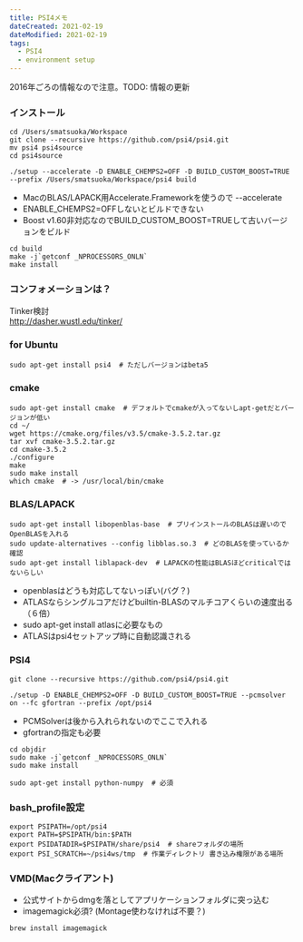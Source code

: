 ```yaml
---
title: PSI4メモ
dateCreated: 2021-02-19
dateModified: 2021-02-19
tags:
  - PSI4
  - environment setup
---
```



2016年ごろの情報なので注意。TODO: 情報の更新


### インストール

```
cd /Users/smatsuoka/Workspace
git clone --recursive https://github.com/psi4/psi4.git
mv psi4 psi4source
cd psi4source

./setup --accelerate -D ENABLE_CHEMPS2=OFF -D BUILD_CUSTOM_BOOST=TRUE --prefix /Users/smatsuoka/Workspace/psi4 build
```

- MacのBLAS/LAPACK用Accelerate.Frameworkを使うので --accelerate
- ENABLE_CHEMPS2=OFFしないとビルドできない
- Boost v1.60非対応なのでBUILD_CUSTOM_BOOST=TRUEして古いバージョンをビルド

```
cd build
make -j`getconf _NPROCESSORS_ONLN`
make install
```


### コンフォメーションは？

Tinker検討  
http://dasher.wustl.edu/tinker/


### for Ubuntu

```
sudo apt-get install psi4  # ただしバージョンはbeta5
```


### cmake

```
sudo apt-get install cmake  # デフォルトでcmakeが入ってないしapt-getだとバージョンが低い
cd ~/
wget https://cmake.org/files/v3.5/cmake-3.5.2.tar.gz
tar xvf cmake-3.5.2.tar.gz
cd cmake-3.5.2
./configure
make
sudo make install
which cmake  # -> /usr/local/bin/cmake
```


### BLAS/LAPACK

```
sudo apt-get install libopenblas-base  # プリインストールのBLASは遅いのでOpenBLASを入れる
sudo update-alternatives --config libblas.so.3  # どのBLASを使っているか確認
sudo apt-get install liblapack-dev  # LAPACKの性能はBLASほどcriticalではないらしい
```

- openblasはどうも対応してないっぽい(バグ？)
- ATLASならシングルコアだけどbuiltin-BLASのマルチコアくらいの速度出る（６倍）
- sudo apt-get install atlasに必要なもの
- ATLASはpsi4セットアップ時に自動認識される


### PSI4

```
git clone --recursive https://github.com/psi4/psi4.git

./setup -D ENABLE_CHEMPS2=OFF -D BUILD_CUSTOM_BOOST=TRUE --pcmsolver on --fc gfortran --prefix /opt/psi4
```

- PCMSolverは後から入れられないのでここで入れる
- gfortranの指定も必要

```
cd objdir
sudo make -j`getconf _NPROCESSORS_ONLN`
sudo make install

sudo apt-get install python-numpy  # 必須
```


### bash_profile設定

```
export PSIPATH=/opt/psi4
export PATH=$PSIPATH/bin:$PATH
export PSIDATADIR=$PSIPATH/share/psi4  # shareフォルダの場所
export PSI_SCRATCH=~/psi4ws/tmp  # 作業ディレクトリ 書き込み権限がある場所
```


### VMD(Macクライアント)

- 公式サイトからdmgを落としてアプリケーションフォルダに突っ込む
- imagemagick必須? (Montage使わなければ不要？)

```
brew install imagemagick
```
